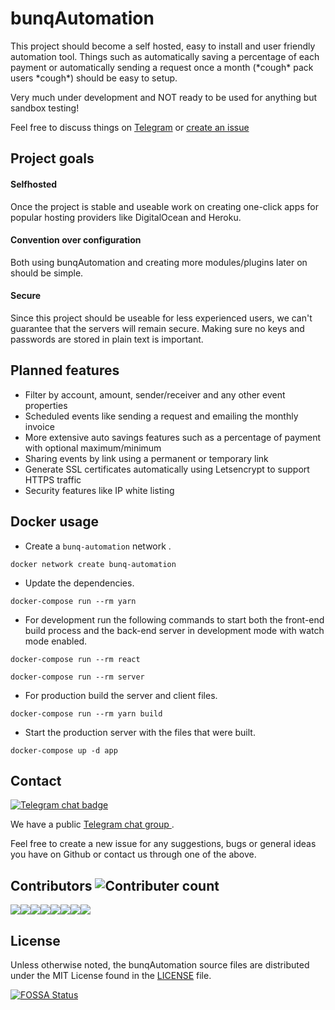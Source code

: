 # bunqAutomation
This project should become a self hosted, easy to install and user friendly automation tool. Things such as automatically saving a percentage of each payment or automatically sending a request once a month (\*cough\* pack users \*cough\*) should be easy to setup.

Very much under development and NOT ready to be used for anything but sandbox testing!

Feel free to discuss things on [Telegram](https://t.me/bunqCommunity) or [create an issue](https://github.com/bunqCommunity/bunqAutomation/issues/new)

## Project goals

#### Selfhosted
Once the project is stable and useable work on creating one-click apps for popular hosting providers like DigitalOcean and Heroku.

#### Convention over configuration
Both using bunqAutomation and creating more modules/plugins later on should be simple.

#### Secure
Since this project should be useable for less experienced users, we can't guarantee that the servers will remain secure. Making sure no keys and passwords are stored in plain text is important.


## Planned features
 - Filter by account, amount, sender/receiver and any other event properties
  - Scheduled events like sending a request and emailing the monthly invoice
 - More extensive auto savings features such as a percentage of payment with optional maximum/minimum
 - Sharing events by link using a permanent or temporary link
 - Generate SSL certificates automatically using Letsencrypt to support HTTPS traffic
 - Security features like IP white listing

## Docker usage

 - Create a `bunq-automation` network .
 
```docker network create bunq-automation```

 - Update the dependencies.
 
```docker-compose run --rm yarn``` 

 - For development run the following commands to start both the front-end build process and the back-end server in development mode with watch mode enabled.

```docker-compose run --rm react```

```docker-compose run --rm server```
 
 - For production build the server and client files.
  
```docker-compose run --rm yarn build```  

 - Start the production server with the files that were built.

```docker-compose up -d app```
 
## Contact
[![Telegram chat badge](https://img.shields.io/badge/Telegram-Discuss-blue.svg) ](https://t.me/bunqcommunity) 

We have a public [Telegram chat group ](https://t.me/bunqcommunity).

Feel free to create a new issue for any suggestions, bugs or general ideas you have on Github or 
contact us through one of the above.

## Contributors ![Contributer count](https://img.shields.io/github/contributors/bunqcommunity/bunqautomation.svg)

[![](https://sourcerer.io/fame/crecket/bunqCommunity/bunqAutomation/images/0)](https://sourcerer.io/fame/crecket/bunqCommunity/bunqAutomation/links/0)[![](https://sourcerer.io/fame/crecket/bunqCommunity/bunqAutomation/images/1)](https://sourcerer.io/fame/crecket/bunqCommunity/bunqAutomation/links/1)[![](https://sourcerer.io/fame/crecket/bunqCommunity/bunqAutomation/images/2)](https://sourcerer.io/fame/crecket/bunqCommunity/bunqAutomation/links/2)[![](https://sourcerer.io/fame/crecket/bunqCommunity/bunqAutomation/images/3)](https://sourcerer.io/fame/crecket/bunqCommunity/bunqAutomation/links/3)[![](https://sourcerer.io/fame/crecket/bunqCommunity/bunqAutomation/images/4)](https://sourcerer.io/fame/crecket/bunqCommunity/bunqAutomation/links/4)[![](https://sourcerer.io/fame/crecket/bunqCommunity/bunqAutomation/images/5)](https://sourcerer.io/fame/crecket/bunqCommunity/bunqAutomation/links/5)[![](https://sourcerer.io/fame/crecket/bunqCommunity/bunqAutomation/images/6)](https://sourcerer.io/fame/crecket/bunqCommunity/bunqAutomation/links/6)[![](https://sourcerer.io/fame/crecket/bunqCommunity/bunqAutomation/images/7)](https://sourcerer.io/fame/crecket/bunqCommunity/bunqAutomation/links/7)

## License
Unless otherwise noted, the bunqAutomation source files are distributed under the MIT License found in the [LICENSE](https://github.com/bunqCommunity/bunqAutomation/blob/master/LICENSE) file.

[![FOSSA Status](https://app.fossa.io/api/projects/git%2Bgithub.com%2FbunqCommunity%2FbunqAutomation.svg?type=large)](https://app.fossa.io/projects/git%2Bgithub.com%2FbunqCommunity%2FbunqAutomation?ref=badge_large)